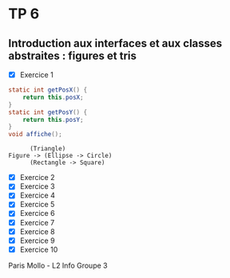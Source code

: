# TP 6 
## Introduction aux interfaces et aux classes abstraites : figures et tris

- [x] Exercice 1
```java
static int getPosX() {
	return this.posX;
}
static int getPosY() {
	return this.posY;
}
void affiche();

```

```
	  (Triangle)
Figure -> (Ellipse -> Circle)
	  (Rectangle -> Square)
```
- [x] Exercice 2
- [x] Exercice 3
- [x] Exercice 4
- [x] Exercice 5
- [x] Exercice 6
- [x] Exercice 7
- [x] Exercice 8
- [x] Exercice 9
- [x] Exercice 10

Paris Mollo - L2 Info Groupe 3
